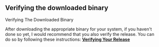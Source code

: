 ## Verifying the downloaded binary

<p class="text-lg pb-4 font-semibold">Verifying The Downloaded Binary</p>

After downloading the appropriate binary for your system, if you haven't done so yet, 
I would recommend that you also verify the release. You can do so by following these instructions: 
**<a class="text-[#8cb4ff] underline-offset-auto" href="https://sparrowwallet.com/download/#earlier-releases" target="_blank" rel="noopener noreferrer">Verifying Your Release<a>**
